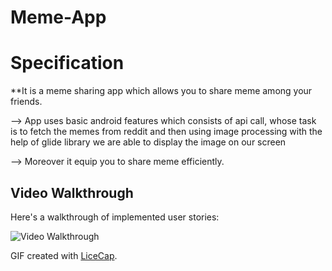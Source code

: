 # Meme-App

# Specification

**It is a meme sharing app which allows you to share meme among your friends.

 --> App uses basic android features which consists of api call, whose task is to fetch the memes from reddit and then using image processing with the help of glide library we are able to display the image on our screen
 
 --> Moreover it equip you to share meme efficiently.


## Video Walkthrough

Here's a walkthrough of implemented user stories:

<img src='https://j.gifs.com/gpM3nj.gif' title='Video Walkthrough' width='' alt='Video Walkthrough' />

GIF created with [LiceCap](http://www.cockos.com/licecap/).
